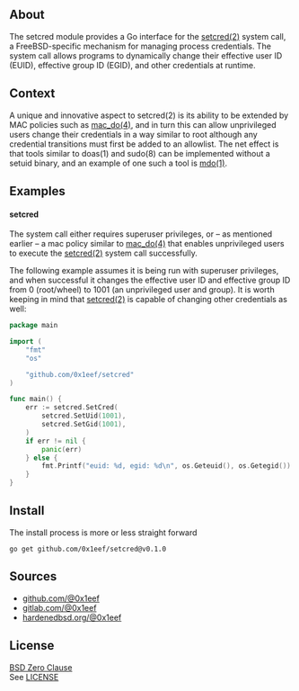 ## About

The setcred module provides a Go interface for the
[setcred(2)](https://man.freebsd.org/setcred) system call,
a FreeBSD-specific mechanism for managing process credentials. The system call
allows programs to dynamically change their effective user ID (EUID),
effective group ID (EGID), and other credentials at runtime.

## Context

A unique and innovative aspect to setcred(2) is its ability to be extended by
MAC policies such as [mac_do(4)](https://man.freebsd.org/cgi/man.cgi?mac_do),
and in turn this can allow unprivileged users change their credentials in a way
similar to root although any credential transitions must first be added to an
allowlist. The net effect is that tools similar to doas(1) and sudo(8) can be
implemented without a setuid binary, and an example of one such a tool is
[mdo(1)](https://man.freebsd.org/cgi/man.cgi?mdo).


## Examples

#### setcred

The system call either requires superuser privileges, or &ndash; as mentioned
earlier &ndash; a mac policy similar to [mac_do(4)](https://man.freebsd.org/cgi/man.cgi?mac_do)
that enables unprivileged users to execute the [setcred(2)](https://man.freebsd.org/cgi/man.cgi?setcred)
system call successfully.

The following example assumes it is being run with superuser privileges,
and when successful it changes the effective user ID and effective group
ID from 0 (root/wheel) to 1001 (an unprivileged user and group). It is
worth keeping in mind that [setcred(2)](https://man.freebsd.org/cgi/man.cgi?setcred)
is capable of changing other credentials as well:

```go
package main

import (
	"fmt"
	"os"

	"github.com/0x1eef/setcred"
)

func main() {
	err := setcred.SetCred(
		setcred.SetUid(1001),
		setcred.SetGid(1001),
	)
	if err != nil {
		panic(err)
	} else {
		fmt.Printf("euid: %d, egid: %d\n", os.Geteuid(), os.Getegid())
	}
}
```

## Install

The install process is more or less straight forward

    go get github.com/0x1eef/setcred@v0.1.0

## Sources

* [github.com/@0x1eef](https://github.com/0x1eef/setcred#readme)
* [gitlab.com/@0x1eef](https://gitlab.com/0x1eef/setcred#about)
* [hardenedbsd.org/@0x1eef](https://git.HardenedBSD.org/0x1eef/setcred#about)

## License

[BSD Zero Clause](https://choosealicense.com/licenses/0bsd/)
<br>
See [LICENSE](./LICENSE)